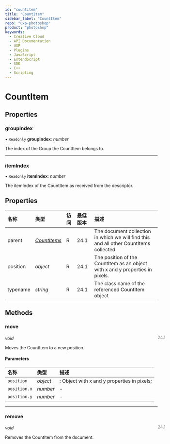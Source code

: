 ```yaml
---
id: "countitem"
title: "CountItem"
sidebar_label: "CountItem"
repo: "uxp-photoshop"
product: "photoshop"
keywords:
  - Creative Cloud
  - API Documentation
  - UXP
  - Plugins
  - JavaScript
  - ExtendScript
  - SDK
  - C++
  - Scripting
---
```


# CountItem

## Properties

### groupIndex

• `Readonly` **groupIndex**: *number*

The index of the Group the CountItem belongs to.

___

### itemIndex

• `Readonly` **itemIndex**: *number*

The itemIndex of the CountItem as received from the descriptor.

## Properties

| 名称 | 类型 | 访问 | 最低版本 | 描述 |
| :------ | :------ | :------ | :------ | :------ |
| parent | [*CountItems*](/ps_reference/classes/countitems/) | R | 24.1 | The document collection in which we will find this and all other CountItems collected. |
| position | *object* | R | 24.1 | The position of the CountItem as an object with x and y properties in pixels. |
| typename | *string* | R | 24.1 | The class name of the referenced CountItem object |

## Methods

### move
<span class="minversion" style="display: block; margin-bottom: -1em; margin-left: 36em; float:left; opacity:0.5;">24.1</span>

*void*

Moves the CountItem to a new position.

#### Parameters

| 名称 | 类型 | 描述 |
| :------ | :------ | :------ |
| `position` | *object* | : Object with x and y properties in pixels; |
| `position.x` | *number* | - |
| `position.y` | *number* | - |

___

### remove
<span class="minversion" style="display: block; margin-bottom: -1em; margin-left: 36em; float:left; opacity:0.5;">24.1</span>

*void*

Removes the CountItem from the document.
